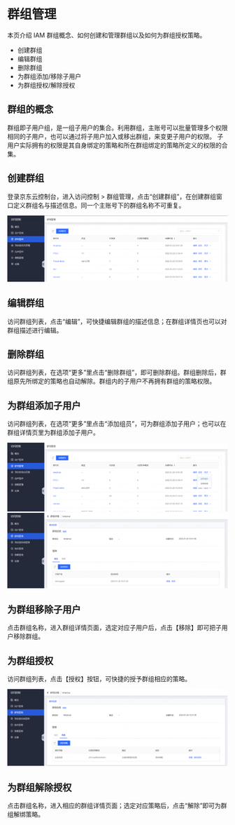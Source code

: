 # 群组管理

本页介绍 IAM 群组概念、如何创建和管理群组以及如何为群组授权策略。

- 创建群组
- 编辑群组
- 删除群组
- 为群组添加/移除子用户
- 为群组授权/解除授权

## 群组的概念

群组即子用户组，是一组子用户的集合。利用群组，主账号可以批量管理多个权限相同的子用户，也可以通过将子用户加入或移出群组，来变更子用户的权限。
子用户实际拥有的权限是其自身绑定的策略和所在群组绑定的策略所定义的权限的合集。


## 创建群组

登录京东云控制台，进入访问控制 > 群组管理，点击“创建群组”，在创建群组窗口定义群组名与描述信息。同一个主账号下的群组名称不可重复。

![群组创建](../../../../image/IAM/GroupManagement/grouplist1.png)

## 编辑群组

访问群组列表，点击“编辑”，可快捷编辑群组的描述信息；在群组详情页也可以对群组描述进行编辑。


## 删除群组

访问群组列表，在选项“更多”里点击“删除群组”，即可删除群组。群组删除后，群组原先所绑定的策略也自动解除。群组内的子用户不再拥有群组的策略权限。


## 为群组添加子用户

访问群组列表，在选项“更多”里点击“添加组员”，可为群组添加子用户；也可以在群组详情页里为群组添加子用户。

![群组列表添加组员按钮弹窗页面](../../../../image/IAM/GroupManagement/adduser11.png)
![群组列表添加组员按钮弹窗页面](../../../../image/IAM/GroupManagement/adduser22.png)

## 为群组移除子用户

点击群组名称，进入群组详情页面，选定对应子用户后，点击【移除】即可把子用户移除群组。


## 为群组授权

访问群组列表，点击【授权】按钮，可快捷的授予群组相应的策略。

![群组列表授予策略](../../../../image/IAM/GroupManagement/attachpolicy1.png)

## 为群组解除授权

点击群组名称，进入相应的群组详情页面；选定对应策略后，点击“解除”即可为群组解绑策略。
